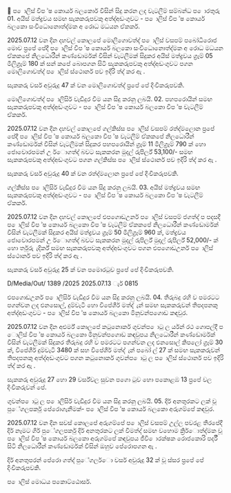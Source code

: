  ප ොලිස් විප ්ෂ කොර්ය බලකොර් විසින් සිදු කරන ලද වැටලීම් සම්බන්ධ ප ොරතුරු 01. අයිස් මත්ද්‍රවය සමඟ සැකකරුපවකු අත්ද්‍අඩංගුවට - ප ොලිස් විප ්ෂ කොර්ය බලකො සංවිධොනොත්ද්‍මක අ රොධ මධයන ඒකකර්.

2025.07.12 වන දින දහවල් කොලපේ මොලිගොවත්ද්‍ ප ොලිස් වසපම් පබෝධිරොජ මොව ප්‍රපේ පේදී ප ොලිස් විප ්ෂ කොර්ය බලකො සංවිධොනොත්ද්‍මක අ රොධ මධයන ඒකකපේ නිලධොරීන් කණ්ඩොර්මක් විසින් වැටලීමක් සිදුකර අයිස් මත්ද්‍රවය ග්‍රෑම් 05 මිලිග්‍රෑම් 180 ක් සන් කපේ බොපගන සිටි සැකකරුපවකු අත්ද්‍අඩංගුවට පගන මොලිගොවත්ද්‍ ප ොලිස් ස්ථොනර් පව ඉදිරි ත්ද්‍ කර ඇ .

සැකකරු වර්ස අවුරුදු 47 ක් වන මොලිගොවත්ද්‍ ප්‍රපේ පේ දිංචිකරුපවකි.

මොලිගොවත්ද්‍ ප ොලිසිර් වැඩිදුර විම යන සිදු කරනු ලබයි. 02. පහපරොයින් සමඟ සැකකරුපවකු අත්ද්‍අඩංගුවට - ප ොලිස් විප ්ෂ කොර්ය බලකො විප ්ෂ වැටලීම් ඒකකර්.

2025.07.12 වන දින දහවල් කොලපේ ගල්කිස්ස ප ොලිස් වසපම් රත්ද්‍මලොන ප්‍රපේ පේදී ප ොලිස් විප ්ෂ කොර්ය බලකො විප ්ෂ වැටලීම් ඒකකපේ නිලධොරීන් කණ්ඩොර්මක් විසින් වැටලීමක් සිදුකර පහපරොයින් ග්‍රෑම් 11 මිලිග්‍රෑම් 790 ක් හො ජොවොරපමන් උ ර්ොගත්ද්‍ බවට සැකකරන මුදල් රුපිර්ල් 53,100/- සමඟ සැකකරුපවකු අත්ද්‍අඩංගුවට පගන ගල්කිස්ස ප ොලිස් ස්ථොනර් පව ඉදිරි ත්ද්‍ කර ඇ .

සැකකරු වර්ස අවුරුදු 40 ක් වන රත්ද්‍මලොන ප්‍රපේ පේ දිංචිකරුපවකි.

ගල්කිස්ස ප ොලිසිර් වැඩිදුර විම යන සිදු කරනු ලබයි. 03. අයිස් මත්ද්‍රවය සමඟ සැකකරුපවකු අත්ද්‍අඩංගුවට - ප ොලිස් විප ්ෂ කොර්ය බලකො විප ්ෂ වැටලීම් ඒකකර්.

2025.07.12 වන දින දහවල් කොලපේ එපගොඩඋර්න ප ොලිස් වසපම් ජගත්ද්‍ ප පදසදී ප ොලිස් විප ්ෂ කොර්ය බලකො විප ්ෂ වැටලීම් ඒකකපේ නිලධොරීන් කණ්ඩොර්මක් විසින් වැටලීමක් සිදුකර අයිස් මත්ද්‍රවය ග්‍රෑම් 50 මිලිග්‍රෑම් 960 ක්, මත්ද්‍රවය ජොවොරපමන් උ ර්ොගත්ද්‍ බවට සැකකරන මුදල් රුපිර්ල් මුදල් රුපිර්ල් 52,000/- ක් හො ර්තුරු ැදිර්ක් සමඟ සැකකරුපවකු අත්ද්‍අඩංගුවට පගන එපගොඩඋර්න ප ොලිස් ස්ථොනර් පව ඉදිරි ත්ද්‍ කර ඇ .

සැකකරු වර්ස අවුරුදු 25 ක් වන පමොරටුව ප්‍රපේ පේ දිංචිකරුපවකි.

D/Media/Out/ 1389 /2025 2025.07.13 ැර් 0815

එපගොඩඋර්න ප ොලිසිර් වැඩිදුර විම යන සිදු කරනු ලබයි. 04. තීරුබදු රහි ව පමරටට පගන්වන ලද එනසොල්, දුම්වැටි හො විපේශීර් මත්ද්‍ ැන් සමඟ සැකකරුවන් තිපදපනකු අත්ද්‍අඩංගුවට - ප ොලිස් විප ්ෂ කොර්ය බලකො මිනුවන්පගොඩ කඳවුර.

2025.07.12 වන දින අළුර්ම් කොලපේ කටුනොර්ක ගුවන්ප ොටු ල ර්යන් රථ ගොපල්දී ප ොලිස් විප ්ෂ කොර්ය බලකො මිනුවන්පගොඩ කඳවුපය නිලධොරීන් කණ්ඩොර්මක් විසින් වැටලීමක් සිදුකර තීරුබදු රහි ව පමරටට පගන්වන ලද එනසොල් කිපලෝ ග්‍රෑම් 30 ක්, විපේශීර් දුම්වැටි 3480 ක් සහ විපේශීර් මත්ද්‍ ැන් පබෝ ල් 27 ක් සමඟ සැකකරුවන් තිපදපනකු අත්ද්‍අඩංගුවට පගන කටුනොර්ක ගුවන්ප ොටු ල ප ොලිස් ස්ථොනර් පව ඉදිරි ත්ද්‍ කර ඇ .

සැකකරු අවුරුදු 27 හො 29 වර්ස්වල සුවන පගො ටුව හො පකොළඹ 13 ප්‍රපේ වල දිංචිකරුවන් පේ.

ගුවන්ප ොටු ල ප ොලිසිර් වැඩිදුර විම යන සිදු කරනු ලබයි. 05. දිර් අනතුරකට ලක් වූ පුේගලපර්කු පේරොගැනීමක්- ප ොලිස් විප ්ෂ කොර්ය බලකො අරුගම්පේ කඳවුර.

2025.07.12 වන දින සවස් කොලපේ අරුගම්පේ ප ොලිස් වසපම් උල්ල පවරළ තීරපේදී දිර් නෑමට ගිර් පුේගලපර්කු දිර් අනතුරකට ලක් වීමත්ද්‍ සමඟ වහොම ක්‍රිර්ොත්ද්‍මක වූ ප ොලිස් විප ්ෂ කොර්ය බලකො අරුගම්පේ කඳවුපය ජීවි ොරක්ෂක රොජකොරි පර්දී සිටි නිලධොරීන් කණ්ඩොර්මක් විසින් ඔහුව පේරොපගන ඇ .

දිර් අනතුපරන් පේරො ගත්ද්‍ පුේගලර්ො වර්ස අවුරුදු 32 ක් වූ ස්සර ප්‍රපේ පේ දිංචිකරුපවකි.

ප ොලිස් මොධය පකොට්ඨොසර්.
